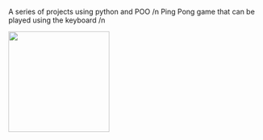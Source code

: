 A series of projects using python and POO /n
Ping Pong game that can be played using the keyboard /n

<img src="[https://your-image-url.type](https://github.com/DeniseMDB/Python_projects/assets/108684469/cdfd41c5-58a2-4eae-bab8-7bb1fa9654e7)https://github.com/DeniseMDB/Python_projects/assets/108684469/cdfd41c5-58a2-4eae-bab8-7bb1fa9654e7" width="200" height="200">

